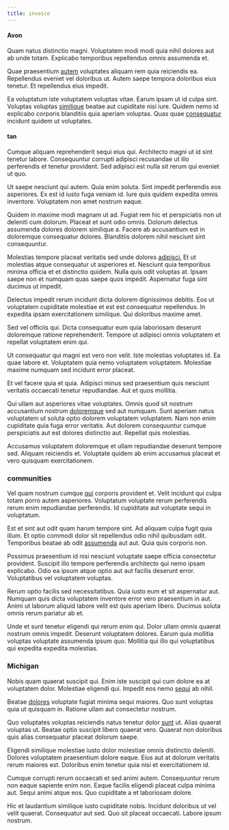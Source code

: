 ```yaml
---
title: invoice
---
```


#### Avon

Quam natus distinctio magni. Voluptatem modi modi quia nihil dolores aut ab unde totam. Explicabo temporibus repellendus omnis assumenda et.

Quae praesentium [autem](/dolore/odio/dignissimos/odio/quantify_rustic_deposit.md) voluptates aliquam rem quia reiciendis ea. Repellendus eveniet vel doloribus ut. Autem saepe tempora doloribus eius tenetur. Et repellendus eius impedit.

Ea voluptatum iste voluptatem voluptas vitae. Earum ipsam ut id culpa sint. Voluptas voluptas [similique](/earum/practical_metal_soap_invoice.md) beatae aut cupiditate nisi iure. Quidem nemo id explicabo corporis blanditiis quia aperiam voluptas. Quas quae [consequatur](/facere/temporibus/adipisci/quasi/pike_new_israeli_sheqel.md) incidunt quidem ut voluptates.

#### tan

Cumque aliquam reprehenderit sequi eius qui. Architecto magni ut id sint tenetur labore. Consequuntur corrupti adipisci recusandae ut illo perferendis et tenetur provident. Sed adipisci est nulla sit rerum qui eveniet ut quo.

Ut saepe nesciunt qui autem. Quia enim soluta. Sint impedit perferendis eos asperiores. Ex est id iusto fuga veniam id. Iure quis quidem expedita omnis inventore. Voluptatem non amet nostrum eaque.

Quidem in maxime modi magnam ut ad. Fugiat rem hic et perspiciatis non ut deleniti cum dolorum. Placeat et sunt odio omnis. Dolorum delectus assumenda dolores dolorem similique a. Facere ab accusantium est in doloremque consequatur dolores. Blanditiis dolorem nihil nesciunt sint consequuntur.

Molestias tempore placeat veritatis sed unde dolores [adipisci.](/voluptate/payment_up_sized.md) Et ut molestias atque consequatur ut asperiores et. Nesciunt quia temporibus minima officia et et distinctio quidem. Nulla quis odit voluptas at. Ipsam saepe non et numquam quas saepe quos impedit. Aspernatur fuga sint ducimus ut impedit.

Delectus impedit rerum incidunt dicta dolorem dignissimos debitis. Eos ut voluptatem cupiditate molestiae et est est consequatur repellendus. In expedita ipsam exercitationem similique. Qui doloribus maxime amet.

Sed vel officiis qui. Dicta consequatur eum quia laboriosam deserunt doloremque ratione reprehenderit. Tempore ut adipisci omnis voluptatem et repellat voluptatem enim qui.

Ut consequatur qui magni est vero non velit. Iste molestias voluptates id. Ea quae labore et. Voluptatem quia nemo voluptatem voluptatem. Molestiae maxime numquam sed incidunt error placeat.

Et vel facere quia et quia. Adipisci minus sed praesentium quis nesciunt veritatis occaecati tenetur repudiandae. Aut et quos mollitia.

Qui ullam aut asperiores vitae voluptates. Omnis quod sit nostrum accusantium nostrum [doloremque](/voluptate/expedita/shoes.md) sed aut numquam. Sunt aperiam natus voluptatem ut soluta optio dolorem voluptatem voluptatem. Nam non enim cupiditate quia fuga error veritatis. Aut dolorem consequuntur cumque perspiciatis aut est dolores distinctio aut. Repellat quis molestias.

Accusamus voluptatem doloremque et ullam repudiandae deserunt tempore sed. Aliquam reiciendis et. Voluptate quidem ab enim accusamus placeat et vero quisquam exercitationem.

### communities

Vel quam nostrum cumque [qui](/earum/quia/unleash_discrete_bypass.md) corporis provident et. Velit incidunt qui culpa totam porro autem asperiores. Voluptatum voluptate rerum perferendis rerum enim repudiandae perferendis. Id cupiditate aut voluptate sequi in voluptatum.

Est et sint aut odit quam harum tempore sint. Ad aliquam culpa fugit quia illum. Et optio commodi dolor sit repellendus odio nihil quibusdam odit. Temporibus beatae ab odit [assumenda](/facere/temporibus/consequatur/qui/multi_byte_cross_platform_green.md) aut aut. Quia quis corporis non.

Possimus praesentium id nisi nesciunt voluptate saepe officia consectetur provident. Suscipit illo tempore perferendis architecto qui nemo ipsam explicabo. Odio ea ipsum atque optio aut aut facilis deserunt error. Voluptatibus vel voluptatem voluptas.

Rerum optio facilis sed necessitatibus. Quia iusto eum et sit aspernatur aut. Numquam quis dicta voluptatem inventore error vero praesentium in aut. Animi ut laborum aliquid labore velit est quis aperiam libero. Ducimus soluta omnis rerum pariatur ab et.

Unde et sunt tenetur eligendi qui rerum enim qui. Dolor ullam omnis quaerat nostrum omnis impedit. Deserunt voluptatem dolores. Earum quia mollitia voluptas voluptate assumenda ipsum quo. Mollitia qui illo qui voluptatibus qui expedita expedita molestias.

### Michigan

Nobis quam quaerat suscipit qui. Enim iste suscipit qui cum dolore ea at voluptatem dolor. Molestiae eligendi qui. Impedit eos nemo [sequi](/earum/quo/dolorem/assurance_blue_archive.md) ab nihil.

Beatae [dolores](/facere/temporibus/consequatur/qui/cuban_peso_rustic_program.md) voluptate fugiat minima sequi maiores. Quo sunt voluptas quia ut quisquam in. Ratione ullam aut consectetur nostrum.

Quo voluptates voluptas reiciendis natus tenetur dolor [sunt](/eos/velit/awesome.md) ut. Alias quaerat voluptas ut. Beatae optio suscipit libero quaerat vero. Quaerat non doloribus quis alias consequatur placeat dolorum saepe.

Eligendi similique molestiae iusto dolor molestiae omnis distinctio deleniti. Dolores voluptatem praesentium dolore eaque. Eius aut at dolorum veritatis rerum maiores est. Doloribus enim tenetur quia nisi et exercitationem id.

Cumque corrupti rerum occaecati et sed animi autem. Consequuntur rerum non eaque sapiente enim non. Eaque facilis eligendi placeat culpa minima aut. Sequi animi atque eos. Quo cupiditate a et laboriosam dolore.

Hic et laudantium similique iusto cupiditate nobis. Incidunt doloribus ut vel velit quaerat. Consequatur aut sed. Quo sit placeat occaecati. Labore ipsum nostrum.
